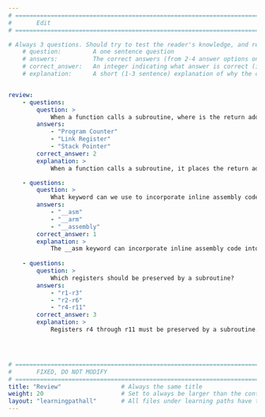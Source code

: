 ```yaml
---
# ================================================================================
#       Edit
# ================================================================================

# Always 3 questions. Should try to test the reader's knowledge, and reinforce the key points you want them to remember.
    # question:         A one sentence question
    # answers:          The correct answers (from 2-4 answer options only). Should be surrounded by quotes.
    # correct_answer:   An integer indicating what answer is correct (index starts from 1)
    # explanation:      A short (1-3 sentence) explanation of why the correct answer is correct. Can add aditional context if desired


review:
    - questions:
        question: >
            When a function calls a subroutine, where is the return address stored?
        answers:
            - "Program Counter"
            - "Link Register"
            - "Stack Pointer"
        correct_answer: 2
        explanation: >
            When a function calls a subroutine, it places the return address in the link register lr.

    - questions:
        question: >
            What keyword can we use to incorporate inline assembly code?
        answers:
            - "__asm"
            - "__arm"
            - "__assembly"
        correct_answer: 1
        explanation: >
            The __asm keyword can incorporate inline assembly code into a function using the GNU inline assembly syntax. 
               
    - questions:
        question: >
            Which registers should be preserved by a subroutine?
        answers:
            - "r1-r3"
            - "r2-r6"
            - "r4-r11"
        correct_answer: 3
        explanation: >
            Registers r4 through r11 must be preserved by a subroutine. r0-r3, and r12, are corruptible by a subroutine, with parameters being passed in r0-r3.




# ================================================================================
#       FIXED, DO NOT MODIFY
# ================================================================================
title: "Review"                 # Always the same title
weight: 20                      # Set to always be larger than the content in this path
layout: "learningpathall"       # All files under learning paths have this same wrapper
---
```

